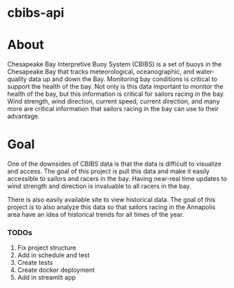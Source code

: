 # cbibs-api

# About
Chesapeake Bay Interpretive Buoy System (CBIBS) is a set of buoys in the Chesapeake Bay that tracks meteorological, 
oceanographic, and water-quality data up and down the Bay. Monitoring bay conditions is critical to support the health
of the bay. Not only is this data important to monitor the health of the bay, but this information is critical for
sailors racing in the bay. Wind strength, wind direction, current speed, current direction, and many more are critical 
information that sailors racing in the bay can use to their advantage.

# Goal
One of the downsides of CBIBS data is that the data is difficult to visualize and access. The goal of this project is 
pull this data and make it easily accessible to sailors and racers in the bay. Having near-real time updates to wind 
strength and direction is invaluable to all racers in the bay. 

There is also easily available site to view historical data. The goal of this project is to also analyze this data so 
that sailors racing in the Annapolis area have an idea of historical trends for all times of the year.

### TODOs
1. Fix project structure
2. Add in schedule and test
3. Create tests
4. Create docker deployment
5. Add in streamlit app


